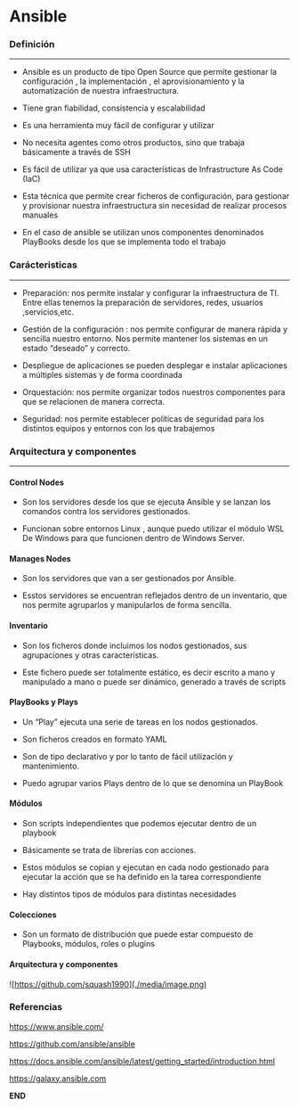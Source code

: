 # Ansible


### Definición 
-----

- Ansible es un producto de tipo Open Source que permite gestionar la configuración , la implementación , el aprovisionamiento y la automatización de nuestra infraestructura.

- Tiene gran fiabilidad, consistencia y escalabilidad

- Es una herramienta muy fácil de configurar y utilizar

- No necesita agentes como otros productos, sino que trabaja básicamente a través de SSH

- Es fácil de utilizar ya que usa características de Infrastructure As Code (IaC)

- Esta técnica que permite crear ficheros de configuración, para gestionar y provisionar nuestra infraestructura sin necesidad de realizar procesos manuales

- En el caso de ansible se utilizan unos componentes denominados PlayBooks desde los que se implementa todo el trabajo

### Carácteristicas
-----

- Preparación: nos permite instalar y configurar la infraestructura de TI. Entre ellas tenemos la preparación de servidores, redes, usuarios ,servicios,etc.

- Gestión de la configuración : nos permite configurar de manera rápida y sencilla nuestro entorno. Nos permite mantener los sistemas en un estado “deseado” y correcto.

- Despliegue de aplicaciones se pueden desplegar e instalar aplicaciones a múltiples sistemas y de forma coordinada

- Orquestación: nos permite organizar todos nuestros componentes para que se relacionen de manera correcta.

- Seguridad: nos permite establecer políticas de seguridad para los distintos equipos y entornos con los que trabajemos 

### Arquitectura y componentes
-----

#### Control Nodes

- Son los servidores desde los que se ejecuta Ansible y se lanzan los comandos contra los servidores gestionados.

- Funcionan sobre entornos Linux , aunque puedo utilizar el módulo WSL De Windows para que funcionen dentro de Windows Server.

#### Manages Nodes

- Son los servidores que van a ser gestionados por Ansible.

- Esstos servidores se encuentran reflejados dentro de un inventario, que nos permite agruparlos y manipularlos de forma sencilla.

#### Inventario

- Son los ficheros donde incluimos los nodos gestionados, sus agrupaciones y otras características.

- Este fichero puede ser totalmente estático, es decir escrito a mano y manipulado a mano o puede ser dinámico, generado a través de scripts

#### PlayBooks y Plays

- Un “Play” ejecuta una serie de tareas en los nodos gestionados. 

- Son ficheros creados en formato YAML

- Son de tipo declarativo y por lo tanto de fácil utilización y mantenimiento.

- Puedo agrupar varios Plays dentro de lo que se denomina un PlayBook 

#### Módulos

- Son scripts independientes que podemos ejecutar dentro de un playbook

- Básicamente se trata de librerías con acciones.

- Estos módulos se copian y ejecutan en cada nodo gestionado para ejecutar la acción que se ha definido en la tarea correspondiente

- Hay distintos tipos de módulos para distintas necesidades

#### Colecciones

- Son un formato de distribución que puede estar compuesto de Playbooks, módulos, roles o plugins

#### Arquitectura y componentes

![https://github.com/squash1990](./media/image.png)

### Referencias

https://www.ansible.com/

https://github.com/ansible/ansible

https://docs.ansible.com/ansible/latest/getting_started/introduction.html

https://galaxy.ansible.com


**END**
